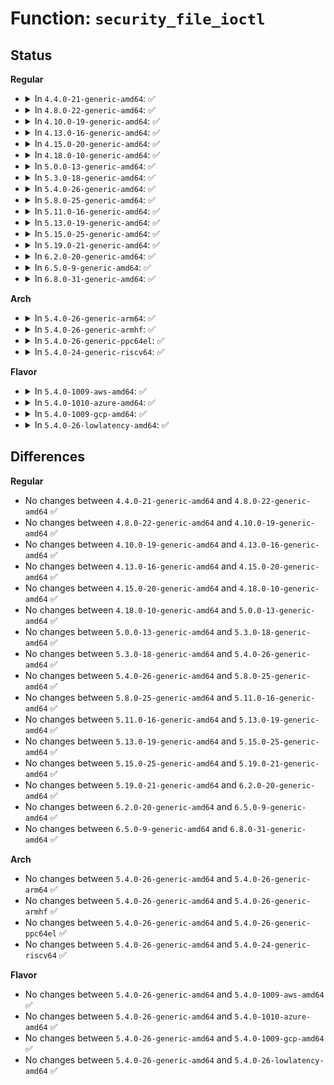 # Function: <code>security_file_ioctl</code>

## Status
<b>Regular</b>
<ul>
<li>
<details>
<summary>In <code>4.4.0-21-generic-amd64</code>: ✅</summary>

```c
int security_file_ioctl(struct file * file, unsigned int cmd, long unsigned int arg)
```

```json
{
  "name": "security_file_ioctl",
  "collision_type": "Unique Global",
  "inline_type": "No",
  "funcs": [
    {
      "addr": 18446744071582244368,
      "name": "security_file_ioctl",
      "external": true,
      "loc": "security/security.c:759",
      "file": "security/security.c",
      "inline": "seen, unknown",
      "caller_inline": [],
      "caller_func": [
        "fs/ioctl.c:SyS_ioctl",
        "fs/compat_ioctl.c:compat_SyS_ioctl"
      ]
    }
  ],
  "symbols": [
    {
      "addr": 18446744071582244368,
      "name": "security_file_ioctl",
      "section": ".text",
      "bind": "STB_GLOBAL",
      "size": 91
    }
  ]
}
```
</details>
</li>
<li>
<details>
<summary>In <code>4.8.0-22-generic-amd64</code>: ✅</summary>

```c
int security_file_ioctl(struct file * file, unsigned int cmd, long unsigned int arg)
```

```json
{
  "name": "security_file_ioctl",
  "collision_type": "Unique Global",
  "inline_type": "No",
  "funcs": [
    {
      "addr": 18446744071582463088,
      "name": "security_file_ioctl",
      "external": true,
      "loc": "security/security.c:781",
      "file": "security/security.c",
      "inline": "seen, unknown",
      "caller_inline": [],
      "caller_func": [
        "fs/ioctl.c:SyS_ioctl",
        "fs/compat_ioctl.c:compat_SyS_ioctl",
        "fs/compat_ioctl.c:do_ioctl"
      ]
    }
  ],
  "symbols": [
    {
      "addr": 18446744071582463088,
      "name": "security_file_ioctl",
      "section": ".text",
      "bind": "STB_GLOBAL",
      "size": 91
    }
  ]
}
```
</details>
</li>
<li>
<details>
<summary>In <code>4.10.0-19-generic-amd64</code>: ✅</summary>

```c
int security_file_ioctl(struct file * file, unsigned int cmd, long unsigned int arg)
```

```json
{
  "name": "security_file_ioctl",
  "collision_type": "Unique Global",
  "inline_type": "No",
  "funcs": [
    {
      "addr": 18446744071582555552,
      "name": "security_file_ioctl",
      "external": true,
      "loc": "security/security.c:802",
      "file": "security/security.c",
      "inline": "seen, unknown",
      "caller_inline": [],
      "caller_func": [
        "fs/ioctl.c:SyS_ioctl",
        "fs/compat_ioctl.c:compat_SyS_ioctl",
        "fs/compat_ioctl.c:do_ioctl"
      ]
    }
  ],
  "symbols": [
    {
      "addr": 18446744071582555552,
      "name": "security_file_ioctl",
      "section": ".text",
      "bind": "STB_GLOBAL",
      "size": 91
    }
  ]
}
```
</details>
</li>
<li>
<details>
<summary>In <code>4.13.0-16-generic-amd64</code>: ✅</summary>

```c
int security_file_ioctl(struct file * file, unsigned int cmd, long unsigned int arg)
```

```json
{
  "name": "security_file_ioctl",
  "collision_type": "Unique Global",
  "inline_type": "No",
  "funcs": [
    {
      "addr": 18446744071582642592,
      "name": "security_file_ioctl",
      "external": true,
      "loc": "security/security.c:1414",
      "file": "security/security.c",
      "inline": "seen, unknown",
      "caller_inline": [],
      "caller_func": [
        "fs/ioctl.c:SyS_ioctl",
        "fs/compat_ioctl.c:compat_SyS_ioctl",
        "fs/compat_ioctl.c:do_ioctl"
      ]
    }
  ],
  "symbols": [
    {
      "addr": 18446744071582642592,
      "name": "security_file_ioctl",
      "section": ".text",
      "bind": "STB_GLOBAL",
      "size": 91
    }
  ]
}
```
</details>
</li>
<li>
<details>
<summary>In <code>4.15.0-20-generic-amd64</code>: ✅</summary>

```c
int security_file_ioctl(struct file * file, unsigned int cmd, long unsigned int arg)
```

```json
{
  "name": "security_file_ioctl",
  "collision_type": "Unique Global",
  "inline_type": "No",
  "funcs": [
    {
      "addr": 18446744071582796992,
      "name": "security_file_ioctl",
      "external": true,
      "loc": "security/security.c:1372",
      "file": "security/security.c",
      "inline": "seen, unknown",
      "caller_inline": [],
      "caller_func": [
        "fs/ioctl.c:SyS_ioctl",
        "fs/compat_ioctl.c:compat_SyS_ioctl",
        "fs/compat_ioctl.c:do_ioctl"
      ]
    }
  ],
  "symbols": [
    {
      "addr": 18446744071582796992,
      "name": "security_file_ioctl",
      "section": ".text",
      "bind": "STB_GLOBAL",
      "size": 97
    }
  ]
}
```
</details>
</li>
<li>
<details>
<summary>In <code>4.18.0-10-generic-amd64</code>: ✅</summary>

```c
int security_file_ioctl(struct file * file, unsigned int cmd, long unsigned int arg)
```

```json
{
  "name": "security_file_ioctl",
  "collision_type": "Unique Global",
  "inline_type": "No",
  "funcs": [
    {
      "addr": 18446744071582994368,
      "name": "security_file_ioctl",
      "external": true,
      "loc": "security/security.c:898",
      "file": "security/security.c",
      "inline": "seen, unknown",
      "caller_inline": [],
      "caller_func": [
        "fs/ioctl.c:ksys_ioctl",
        "fs/compat_ioctl.c:__x32_compat_sys_ioctl",
        "fs/compat_ioctl.c:__ia32_compat_sys_ioctl",
        "fs/compat_ioctl.c:do_ioctl"
      ]
    }
  ],
  "symbols": [
    {
      "addr": 18446744071582994368,
      "name": "security_file_ioctl",
      "section": ".text",
      "bind": "STB_GLOBAL",
      "size": 78
    }
  ]
}
```
</details>
</li>
<li>
<details>
<summary>In <code>5.0.0-13-generic-amd64</code>: ✅</summary>

```c
int security_file_ioctl(struct file * file, unsigned int cmd, long unsigned int arg)
```

```json
{
  "name": "security_file_ioctl",
  "collision_type": "Unique Global",
  "inline_type": "No",
  "funcs": [
    {
      "addr": 18446744071583106048,
      "name": "security_file_ioctl",
      "external": true,
      "loc": "security/security.c:1434",
      "file": "security/security.c",
      "inline": "seen, unknown",
      "caller_inline": [],
      "caller_func": [
        "fs/ioctl.c:ksys_ioctl",
        "fs/compat_ioctl.c:__x32_compat_sys_ioctl",
        "fs/compat_ioctl.c:__ia32_compat_sys_ioctl",
        "fs/compat_ioctl.c:do_ioctl"
      ]
    }
  ],
  "symbols": [
    {
      "addr": 18446744071583106048,
      "name": "security_file_ioctl",
      "section": ".text",
      "bind": "STB_GLOBAL",
      "size": 78
    }
  ]
}
```
</details>
</li>
<li>
<details>
<summary>In <code>5.3.0-18-generic-amd64</code>: ✅</summary>

```c
int security_file_ioctl(struct file * file, unsigned int cmd, long unsigned int arg)
```

```json
{
  "name": "security_file_ioctl",
  "collision_type": "Unique Global",
  "inline_type": "No",
  "funcs": [
    {
      "addr": 18446744071583292208,
      "name": "security_file_ioctl",
      "external": true,
      "loc": "security/security.c:1453",
      "file": "security/security.c",
      "inline": "seen, unknown",
      "caller_inline": [],
      "caller_func": [
        "fs/ioctl.c:ksys_ioctl",
        "fs/compat_ioctl.c:__x32_compat_sys_ioctl",
        "fs/compat_ioctl.c:__ia32_compat_sys_ioctl",
        "fs/compat_ioctl.c:do_ioctl"
      ]
    }
  ],
  "symbols": [
    {
      "addr": 18446744071583292208,
      "name": "security_file_ioctl",
      "section": ".text",
      "bind": "STB_GLOBAL",
      "size": 89
    }
  ]
}
```
</details>
</li>
<li>
<details>
<summary>In <code>5.4.0-26-generic-amd64</code>: ✅</summary>

```c
int security_file_ioctl(struct file * file, unsigned int cmd, long unsigned int arg)
```

```json
{
  "name": "security_file_ioctl",
  "collision_type": "Unique Global",
  "inline_type": "No",
  "funcs": [
    {
      "addr": 18446744071583397248,
      "name": "security_file_ioctl",
      "external": true,
      "loc": "security/security.c:1493",
      "file": "security/security.c",
      "inline": "seen, unknown",
      "caller_inline": [],
      "caller_func": [
        "fs/ioctl.c:ksys_ioctl",
        "fs/compat_ioctl.c:__x32_compat_sys_ioctl",
        "fs/compat_ioctl.c:__ia32_compat_sys_ioctl",
        "fs/compat_ioctl.c:do_ioctl"
      ]
    }
  ],
  "symbols": [
    {
      "addr": 18446744071583397248,
      "name": "security_file_ioctl",
      "section": ".text",
      "bind": "STB_GLOBAL",
      "size": 78
    }
  ]
}
```
</details>
</li>
<li>
<details>
<summary>In <code>5.8.0-25-generic-amd64</code>: ✅</summary>

```c
int security_file_ioctl(struct file * file, unsigned int cmd, long unsigned int arg)
```

```json
{
  "name": "security_file_ioctl",
  "collision_type": "Unique Global",
  "inline_type": "No",
  "funcs": [
    {
      "addr": 18446744071583724880,
      "name": "security_file_ioctl",
      "external": true,
      "loc": "security/security.c:1663",
      "file": "security/security.c",
      "inline": "seen, unknown",
      "caller_inline": [],
      "caller_func": [
        "fs/ioctl.c:__do_compat_sys_ioctl",
        "fs/ioctl.c:ksys_ioctl"
      ]
    }
  ],
  "symbols": [
    {
      "addr": 18446744071583724880,
      "name": "security_file_ioctl",
      "section": ".text",
      "bind": "STB_GLOBAL",
      "size": 78
    }
  ]
}
```
</details>
</li>
<li>
<details>
<summary>In <code>5.11.0-16-generic-amd64</code>: ✅</summary>

```c
int security_file_ioctl(struct file * file, unsigned int cmd, long unsigned int arg)
```

```json
{
  "name": "security_file_ioctl",
  "collision_type": "Unique Global",
  "inline_type": "No",
  "funcs": [
    {
      "addr": 18446744071583845072,
      "name": "security_file_ioctl",
      "external": true,
      "loc": "security/security.c:1665",
      "file": "security/security.c",
      "inline": "seen, unknown",
      "caller_inline": [],
      "caller_func": [
        "fs/ioctl.c:__do_compat_sys_ioctl",
        "fs/ioctl.c:__ia32_sys_ioctl",
        "fs/ioctl.c:__x64_sys_ioctl"
      ]
    }
  ],
  "symbols": [
    {
      "addr": 18446744071583845072,
      "name": "security_file_ioctl",
      "section": ".text",
      "bind": "STB_GLOBAL",
      "size": 78
    }
  ]
}
```
</details>
</li>
<li>
<details>
<summary>In <code>5.13.0-19-generic-amd64</code>: ✅</summary>

```c
int security_file_ioctl(struct file * file, unsigned int cmd, long unsigned int arg)
```

```json
{
  "name": "security_file_ioctl",
  "collision_type": "Unique Global",
  "inline_type": "No",
  "funcs": [
    {
      "addr": 18446744071583870912,
      "name": "security_file_ioctl",
      "external": true,
      "loc": "security/security.c:1715",
      "file": "security/security.c",
      "inline": "seen, unknown",
      "caller_inline": [],
      "caller_func": [
        "fs/ioctl.c:__do_compat_sys_ioctl",
        "fs/ioctl.c:__ia32_sys_ioctl",
        "fs/ioctl.c:__x64_sys_ioctl"
      ]
    }
  ],
  "symbols": [
    {
      "addr": 18446744071583870912,
      "name": "security_file_ioctl",
      "section": ".text",
      "bind": "STB_GLOBAL",
      "size": 78
    }
  ]
}
```
</details>
</li>
<li>
<details>
<summary>In <code>5.15.0-25-generic-amd64</code>: ✅</summary>

```c
int security_file_ioctl(struct file * file, unsigned int cmd, long unsigned int arg)
```

```json
{
  "name": "security_file_ioctl",
  "collision_type": "Unique Global",
  "inline_type": "No",
  "funcs": [
    {
      "addr": 18446744071584234688,
      "name": "security_file_ioctl",
      "external": true,
      "loc": "security/security.c:1723",
      "file": "security/security.c",
      "inline": "seen, unknown",
      "caller_inline": [],
      "caller_func": [
        "fs/ioctl.c:__do_compat_sys_ioctl",
        "fs/ioctl.c:__ia32_sys_ioctl",
        "fs/ioctl.c:__x64_sys_ioctl"
      ]
    }
  ],
  "symbols": [
    {
      "addr": 18446744071584234688,
      "name": "security_file_ioctl",
      "section": ".text",
      "bind": "STB_GLOBAL",
      "size": 78
    }
  ]
}
```
</details>
</li>
<li>
<details>
<summary>In <code>5.19.0-21-generic-amd64</code>: ✅</summary>

```c
int security_file_ioctl(struct file * file, unsigned int cmd, long unsigned int arg)
```

```json
{
  "name": "security_file_ioctl",
  "collision_type": "Unique Global",
  "inline_type": "No",
  "funcs": [
    {
      "addr": 18446744071584840320,
      "name": "security_file_ioctl",
      "external": true,
      "loc": "security/security.c:1728",
      "file": "security/security.c",
      "inline": "seen, unknown",
      "caller_inline": [],
      "caller_func": [
        "fs/ioctl.c:__do_compat_sys_ioctl",
        "fs/ioctl.c:__ia32_sys_ioctl",
        "fs/ioctl.c:__x64_sys_ioctl"
      ]
    }
  ],
  "symbols": [
    {
      "addr": 18446744071584840320,
      "name": "security_file_ioctl",
      "section": ".text",
      "bind": "STB_GLOBAL",
      "size": 109
    }
  ]
}
```
</details>
</li>
<li>
<details>
<summary>In <code>6.2.0-20-generic-amd64</code>: ✅</summary>

```c
int security_file_ioctl(struct file * file, unsigned int cmd, long unsigned int arg)
```

```json
{
  "name": "security_file_ioctl",
  "collision_type": "Unique Global",
  "inline_type": "No",
  "funcs": [
    {
      "addr": 18446744071585541712,
      "name": "security_file_ioctl",
      "external": true,
      "loc": "security/security.c:1769",
      "file": "security/security.c",
      "inline": "seen, unknown",
      "caller_inline": [],
      "caller_func": [
        "fs/ioctl.c:__do_compat_sys_ioctl",
        "fs/ioctl.c:__ia32_sys_ioctl",
        "fs/ioctl.c:__x64_sys_ioctl"
      ]
    }
  ],
  "symbols": [
    {
      "addr": 18446744071585541712,
      "name": "security_file_ioctl",
      "section": ".text",
      "bind": "STB_GLOBAL",
      "size": 109
    }
  ]
}
```
</details>
</li>
<li>
<details>
<summary>In <code>6.5.0-9-generic-amd64</code>: ✅</summary>

```c
int security_file_ioctl(struct file * file, unsigned int cmd, long unsigned int arg)
```

```json
{
  "name": "security_file_ioctl",
  "collision_type": "Unique Global",
  "inline_type": "No",
  "funcs": [
    {
      "addr": 18446744071585772368,
      "name": "security_file_ioctl",
      "external": true,
      "loc": "security/security.c:2766",
      "file": "security/security.c",
      "inline": "seen, unknown",
      "caller_inline": [],
      "caller_func": [
        "fs/ioctl.c:__do_compat_sys_ioctl",
        "fs/ioctl.c:__ia32_sys_ioctl",
        "fs/ioctl.c:__x64_sys_ioctl"
      ]
    }
  ],
  "symbols": [
    {
      "addr": 18446744071585772368,
      "name": "security_file_ioctl",
      "section": ".text",
      "bind": "STB_GLOBAL",
      "size": 109
    }
  ]
}
```
</details>
</li>
<li>
<details>
<summary>In <code>6.8.0-31-generic-amd64</code>: ✅</summary>

```c
int security_file_ioctl(struct file * file, unsigned int cmd, long unsigned int arg)
```

```json
{
  "name": "security_file_ioctl",
  "collision_type": "Unique Global",
  "inline_type": "No",
  "funcs": [
    {
      "addr": 18446744071586020656,
      "name": "security_file_ioctl",
      "external": true,
      "loc": "security/security.c:2826",
      "file": "security/security.c",
      "inline": "seen, unknown",
      "caller_inline": [],
      "caller_func": [
        "fs/ioctl.c:__ia32_sys_ioctl",
        "fs/ioctl.c:__x64_sys_ioctl"
      ]
    }
  ],
  "symbols": [
    {
      "addr": 18446744071586020656,
      "name": "security_file_ioctl",
      "section": ".text",
      "bind": "STB_GLOBAL",
      "size": 109
    }
  ]
}
```
</details>
</li>
</ul>
<b>Arch</b>
<ul>
<li>
<details>
<summary>In <code>5.4.0-26-generic-arm64</code>: ✅</summary>

```c
int security_file_ioctl(struct file * file, unsigned int cmd, long unsigned int arg)
```

```json
{
  "name": "security_file_ioctl",
  "collision_type": "Unique Global",
  "inline_type": "No",
  "funcs": [
    {
      "addr": 18446603336495149368,
      "name": "security_file_ioctl",
      "external": true,
      "loc": "security/security.c:1493",
      "file": "security/security.c",
      "inline": "seen, unknown",
      "caller_inline": [],
      "caller_func": [
        "fs/ioctl.c:ksys_ioctl",
        "fs/compat_ioctl.c:__arm64_compat_sys_ioctl",
        "fs/compat_ioctl.c:do_ioctl"
      ]
    }
  ],
  "symbols": [
    {
      "addr": 18446603336495149368,
      "name": "security_file_ioctl",
      "section": ".text",
      "bind": "STB_GLOBAL",
      "size": 100
    }
  ]
}
```
</details>
</li>
<li>
<details>
<summary>In <code>5.4.0-26-generic-armhf</code>: ✅</summary>

```c
int security_file_ioctl(struct file * file, unsigned int cmd, long unsigned int arg)
```

```json
{
  "name": "security_file_ioctl",
  "collision_type": "Unique Global",
  "inline_type": "No",
  "funcs": [
    {
      "addr": 3228537040,
      "name": "security_file_ioctl",
      "external": true,
      "loc": "security/security.c:1493",
      "file": "security/security.c",
      "inline": "seen, unknown",
      "caller_inline": [],
      "caller_func": [
        "fs/ioctl.c:ksys_ioctl"
      ]
    }
  ],
  "symbols": [
    {
      "addr": 3228537040,
      "name": "security_file_ioctl",
      "section": ".text",
      "bind": "STB_GLOBAL",
      "size": 100
    }
  ]
}
```
</details>
</li>
<li>
<details>
<summary>In <code>5.4.0-26-generic-ppc64el</code>: ✅</summary>

```c
int security_file_ioctl(struct file * file, unsigned int cmd, long unsigned int arg)
```

```json
{
  "name": "security_file_ioctl",
  "collision_type": "Unique Global",
  "inline_type": "No",
  "funcs": [
    {
      "addr": 13835058055289073168,
      "name": "security_file_ioctl",
      "external": true,
      "loc": "security/security.c:1493",
      "file": "security/security.c",
      "inline": "seen, unknown",
      "caller_inline": [],
      "caller_func": [
        "fs/ioctl.c:ksys_ioctl",
        "fs/compat_ioctl.c:__se_compat_sys_ioctl",
        "fs/compat_ioctl.c:do_ioctl"
      ]
    }
  ],
  "symbols": [
    {
      "addr": 13835058055289073168,
      "name": "security_file_ioctl",
      "section": ".text",
      "bind": "STB_GLOBAL",
      "size": 208
    }
  ]
}
```
</details>
</li>
<li>
<details>
<summary>In <code>5.4.0-24-generic-riscv64</code>: ✅</summary>

```c
int security_file_ioctl(struct file * file, unsigned int cmd, long unsigned int arg)
```

```json
{
  "name": "security_file_ioctl",
  "collision_type": "Unique Global",
  "inline_type": "No",
  "funcs": [
    {
      "addr": 18446743936274397048,
      "name": "security_file_ioctl",
      "external": true,
      "loc": "security/security.c:1493",
      "file": "security/security.c",
      "inline": "seen, unknown",
      "caller_inline": [],
      "caller_func": [
        "fs/ioctl.c:ksys_ioctl"
      ]
    }
  ],
  "symbols": [
    {
      "addr": 18446743936274397048,
      "name": "security_file_ioctl",
      "section": ".text",
      "bind": "STB_GLOBAL",
      "size": 76
    }
  ]
}
```
</details>
</li>
</ul>
<b>Flavor</b>
<ul>
<li>
<details>
<summary>In <code>5.4.0-1009-aws-amd64</code>: ✅</summary>

```c
int security_file_ioctl(struct file * file, unsigned int cmd, long unsigned int arg)
```

```json
{
  "name": "security_file_ioctl",
  "collision_type": "Unique Global",
  "inline_type": "No",
  "funcs": [
    {
      "addr": 18446744071583365984,
      "name": "security_file_ioctl",
      "external": true,
      "loc": "security/security.c:1493",
      "file": "security/security.c",
      "inline": "seen, unknown",
      "caller_inline": [],
      "caller_func": [
        "fs/ioctl.c:ksys_ioctl",
        "fs/compat_ioctl.c:__x32_compat_sys_ioctl",
        "fs/compat_ioctl.c:__ia32_compat_sys_ioctl",
        "fs/compat_ioctl.c:do_ioctl"
      ]
    }
  ],
  "symbols": [
    {
      "addr": 18446744071583365984,
      "name": "security_file_ioctl",
      "section": ".text",
      "bind": "STB_GLOBAL",
      "size": 78
    }
  ]
}
```
</details>
</li>
<li>
<details>
<summary>In <code>5.4.0-1010-azure-amd64</code>: ✅</summary>

```c
int security_file_ioctl(struct file * file, unsigned int cmd, long unsigned int arg)
```

```json
{
  "name": "security_file_ioctl",
  "collision_type": "Unique Global",
  "inline_type": "No",
  "funcs": [
    {
      "addr": 18446744071583303088,
      "name": "security_file_ioctl",
      "external": true,
      "loc": "security/security.c:1493",
      "file": "security/security.c",
      "inline": "seen, unknown",
      "caller_inline": [],
      "caller_func": [
        "fs/ioctl.c:ksys_ioctl",
        "fs/compat_ioctl.c:__x32_compat_sys_ioctl",
        "fs/compat_ioctl.c:__ia32_compat_sys_ioctl",
        "fs/compat_ioctl.c:do_ioctl"
      ]
    }
  ],
  "symbols": [
    {
      "addr": 18446744071583303088,
      "name": "security_file_ioctl",
      "section": ".text",
      "bind": "STB_GLOBAL",
      "size": 78
    }
  ]
}
```
</details>
</li>
<li>
<details>
<summary>In <code>5.4.0-1009-gcp-amd64</code>: ✅</summary>

```c
int security_file_ioctl(struct file * file, unsigned int cmd, long unsigned int arg)
```

```json
{
  "name": "security_file_ioctl",
  "collision_type": "Unique Global",
  "inline_type": "No",
  "funcs": [
    {
      "addr": 18446744071583349760,
      "name": "security_file_ioctl",
      "external": true,
      "loc": "security/security.c:1493",
      "file": "security/security.c",
      "inline": "seen, unknown",
      "caller_inline": [],
      "caller_func": [
        "fs/ioctl.c:ksys_ioctl",
        "fs/compat_ioctl.c:__x32_compat_sys_ioctl",
        "fs/compat_ioctl.c:__ia32_compat_sys_ioctl",
        "fs/compat_ioctl.c:do_ioctl"
      ]
    }
  ],
  "symbols": [
    {
      "addr": 18446744071583349760,
      "name": "security_file_ioctl",
      "section": ".text",
      "bind": "STB_GLOBAL",
      "size": 78
    }
  ]
}
```
</details>
</li>
<li>
<details>
<summary>In <code>5.4.0-26-lowlatency-amd64</code>: ✅</summary>

```c
int security_file_ioctl(struct file * file, unsigned int cmd, long unsigned int arg)
```

```json
{
  "name": "security_file_ioctl",
  "collision_type": "Unique Global",
  "inline_type": "No",
  "funcs": [
    {
      "addr": 18446744071583444944,
      "name": "security_file_ioctl",
      "external": true,
      "loc": "security/security.c:1493",
      "file": "security/security.c",
      "inline": "seen, unknown",
      "caller_inline": [],
      "caller_func": [
        "fs/ioctl.c:ksys_ioctl",
        "fs/compat_ioctl.c:__x32_compat_sys_ioctl",
        "fs/compat_ioctl.c:__ia32_compat_sys_ioctl",
        "fs/compat_ioctl.c:do_ioctl"
      ]
    }
  ],
  "symbols": [
    {
      "addr": 18446744071583444944,
      "name": "security_file_ioctl",
      "section": ".text",
      "bind": "STB_GLOBAL",
      "size": 78
    }
  ]
}
```
</details>
</li>
</ul>

## Differences
<b>Regular</b>
<ul>
<li>
No changes between <code>4.4.0-21-generic-amd64</code> and <code>4.8.0-22-generic-amd64</code> ✅
</li>
<li>
No changes between <code>4.8.0-22-generic-amd64</code> and <code>4.10.0-19-generic-amd64</code> ✅
</li>
<li>
No changes between <code>4.10.0-19-generic-amd64</code> and <code>4.13.0-16-generic-amd64</code> ✅
</li>
<li>
No changes between <code>4.13.0-16-generic-amd64</code> and <code>4.15.0-20-generic-amd64</code> ✅
</li>
<li>
No changes between <code>4.15.0-20-generic-amd64</code> and <code>4.18.0-10-generic-amd64</code> ✅
</li>
<li>
No changes between <code>4.18.0-10-generic-amd64</code> and <code>5.0.0-13-generic-amd64</code> ✅
</li>
<li>
No changes between <code>5.0.0-13-generic-amd64</code> and <code>5.3.0-18-generic-amd64</code> ✅
</li>
<li>
No changes between <code>5.3.0-18-generic-amd64</code> and <code>5.4.0-26-generic-amd64</code> ✅
</li>
<li>
No changes between <code>5.4.0-26-generic-amd64</code> and <code>5.8.0-25-generic-amd64</code> ✅
</li>
<li>
No changes between <code>5.8.0-25-generic-amd64</code> and <code>5.11.0-16-generic-amd64</code> ✅
</li>
<li>
No changes between <code>5.11.0-16-generic-amd64</code> and <code>5.13.0-19-generic-amd64</code> ✅
</li>
<li>
No changes between <code>5.13.0-19-generic-amd64</code> and <code>5.15.0-25-generic-amd64</code> ✅
</li>
<li>
No changes between <code>5.15.0-25-generic-amd64</code> and <code>5.19.0-21-generic-amd64</code> ✅
</li>
<li>
No changes between <code>5.19.0-21-generic-amd64</code> and <code>6.2.0-20-generic-amd64</code> ✅
</li>
<li>
No changes between <code>6.2.0-20-generic-amd64</code> and <code>6.5.0-9-generic-amd64</code> ✅
</li>
<li>
No changes between <code>6.5.0-9-generic-amd64</code> and <code>6.8.0-31-generic-amd64</code> ✅
</li>
</ul>
<b>Arch</b>
<ul>
<li>
No changes between <code>5.4.0-26-generic-amd64</code> and <code>5.4.0-26-generic-arm64</code> ✅
</li>
<li>
No changes between <code>5.4.0-26-generic-amd64</code> and <code>5.4.0-26-generic-armhf</code> ✅
</li>
<li>
No changes between <code>5.4.0-26-generic-amd64</code> and <code>5.4.0-26-generic-ppc64el</code> ✅
</li>
<li>
No changes between <code>5.4.0-26-generic-amd64</code> and <code>5.4.0-24-generic-riscv64</code> ✅
</li>
</ul>
<b>Flavor</b>
<ul>
<li>
No changes between <code>5.4.0-26-generic-amd64</code> and <code>5.4.0-1009-aws-amd64</code> ✅
</li>
<li>
No changes between <code>5.4.0-26-generic-amd64</code> and <code>5.4.0-1010-azure-amd64</code> ✅
</li>
<li>
No changes between <code>5.4.0-26-generic-amd64</code> and <code>5.4.0-1009-gcp-amd64</code> ✅
</li>
<li>
No changes between <code>5.4.0-26-generic-amd64</code> and <code>5.4.0-26-lowlatency-amd64</code> ✅
</li>
</ul>
